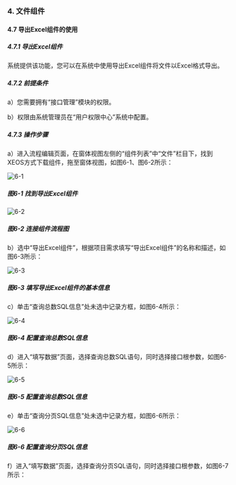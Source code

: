 ### 4. 文件组件

#### 4.7 导出Excel组件的使用

##### 4.7.1 导出Excel组件

系统提供该功能，您可以在系统中使用导出Excel组件将文件以Excel格式导出。

##### 4.7.2 前提条件

a）您需要拥有“接口管理”模块的权限。

b）权限由系统管理员在“用户权限中心”系统中配置。

##### 4.7.3 操作步骤

a）进入流程编辑页面，在窗体视图左侧的“组件列表”中“文件”栏目下，找到XEOS方式下载组件，拖至窗体视图，如图6-1、图6-2所示：

![6-1](https://www.feisuanyz.com/fsimage/zc-image/cz_22_3_1_02.png)

##### 图6-1 找到导出Excel组件

![6-2](https://www.feisuanyz.com/fsimage/zc-image/cz_22_3_1_03.png)

##### 图6-2 连接组件流程图

b）选中“导出Excel组件”，根据项目需求填写“导出Excel组件”的名称和描述，如图6-3所示：

![6-3](https://www.feisuanyz.com/fsimage/zc-image/cz_22_3_1_04.png)

##### 图6-3 填写导出Excel组件的基本信息

c）单击“查询总数SQL信息”处未选中记录方框，如图6-4所示：

![6-4](https://www.feisuanyz.com/fsimage/zc-image/cz_22_3_1_05.png)

##### 图6-4 配置查询总数SQL信息

d）进入“填写数据”页面，选择查询总数SQL语句，同时选择接口根参数，如图6-5所示：

![6-5](https://www.feisuanyz.com/fsimage/zc-image/cz_22_3_1_06.png)

##### 图6-5 配置查询总数SQL信息

e）单击“查询分页SQL信息”处未选中记录方框，如图6-6所示：

![6-6](https://www.feisuanyz.com/fsimage/zc-image/cz_22_3_1_07.png)

##### 图6-6 配置查询分页SQL信息

f）进入“填写数据”页面，选择查询分页SQL语句，同时选择接口根参数，如图6-7所示：
